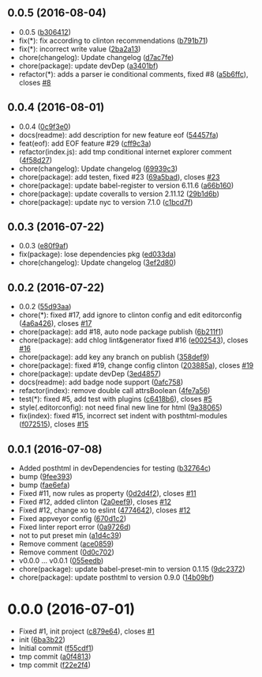 <a name="0.0.5"></a>
## 0.0.5 (2016-08-04)

* 0.0.5 ([b306412](https://github.com/GitScrum/posthtml-beautify/commit/b306412))
* fix(*): fix according to clinton recommendations ([b791b71](https://github.com/GitScrum/posthtml-beautify/commit/b791b71))
* fix(*): incorrect write value ([2ba2a13](https://github.com/GitScrum/posthtml-beautify/commit/2ba2a13))
* chore(changelog): Update changelog ([d7ac7fe](https://github.com/GitScrum/posthtml-beautify/commit/d7ac7fe))
* chore(package): update devDep ([a3401bf](https://github.com/GitScrum/posthtml-beautify/commit/a3401bf))
* refactor(*): adds a parser ie conditional comments, fixed #8 ([a5b6ffc](https://github.com/GitScrum/posthtml-beautify/commit/a5b6ffc)), closes [#8](https://github.com/GitScrum/posthtml-beautify/issues/8)



<a name="0.0.4"></a>
## 0.0.4 (2016-08-01)

* 0.0.4 ([0c9f3e0](https://github.com/GitScrum/posthtml-beautify/commit/0c9f3e0))
* docs(readme): add description for new feature eof ([54457fa](https://github.com/GitScrum/posthtml-beautify/commit/54457fa))
* feat(eof): add EOF feature #29 ([cff9c3a](https://github.com/GitScrum/posthtml-beautify/commit/cff9c3a))
* refactor(index.js): add tmp conditional internet explorer comment ([4f58d27](https://github.com/GitScrum/posthtml-beautify/commit/4f58d27))
* chore(changelog): Update changelog ([69939c3](https://github.com/GitScrum/posthtml-beautify/commit/69939c3))
* chore(package): add testen, fixed #23 ([69a5bad](https://github.com/GitScrum/posthtml-beautify/commit/69a5bad)), closes [#23](https://github.com/GitScrum/posthtml-beautify/issues/23)
* chore(package): update babel-register to version 6.11.6 ([a66b160](https://github.com/GitScrum/posthtml-beautify/commit/a66b160))
* chore(package): update coveralls to version 2.11.12 ([29b1d6b](https://github.com/GitScrum/posthtml-beautify/commit/29b1d6b))
* chore(package): update nyc to version 7.1.0 ([c1bcd7f](https://github.com/GitScrum/posthtml-beautify/commit/c1bcd7f))



<a name="0.0.3"></a>
## 0.0.3 (2016-07-22)

* 0.0.3 ([e80f9af](https://github.com/GitScrum/posthtml-beautify/commit/e80f9af))
* fix(package): lose dependencies pkg ([ed033da](https://github.com/GitScrum/posthtml-beautify/commit/ed033da))
* chore(changelog): Update changelog ([3ef2d80](https://github.com/GitScrum/posthtml-beautify/commit/3ef2d80))



<a name="0.0.2"></a>
## 0.0.2 (2016-07-22)

* 0.0.2 ([55d93aa](https://github.com/GitScrum/posthtml-beautify/commit/55d93aa))
* chore(*): fixed #17, add ignore to clinton config and edit editorconfig ([4a6a426](https://github.com/GitScrum/posthtml-beautify/commit/4a6a426)), closes [#17](https://github.com/GitScrum/posthtml-beautify/issues/17)
* chore(package): add #18, auto node package publish ([6b211f1](https://github.com/GitScrum/posthtml-beautify/commit/6b211f1))
* chore(package): add chlog lint&generator fixed #16 ([e002543](https://github.com/GitScrum/posthtml-beautify/commit/e002543)), closes [#16](https://github.com/GitScrum/posthtml-beautify/issues/16)
* chore(package): add key any branch on publish ([358def9](https://github.com/GitScrum/posthtml-beautify/commit/358def9))
* chore(package): fixed #19, change config clinton ([203885a](https://github.com/GitScrum/posthtml-beautify/commit/203885a)), closes [#19](https://github.com/GitScrum/posthtml-beautify/issues/19)
* chore(package): update devDep ([3ed4857](https://github.com/GitScrum/posthtml-beautify/commit/3ed4857))
* docs(readme): add badge node support ([0afc758](https://github.com/GitScrum/posthtml-beautify/commit/0afc758))
* refactor(index): remove double call attrsBoolean ([4fe7a56](https://github.com/GitScrum/posthtml-beautify/commit/4fe7a56))
* test(*): fixed #5, add test with plugins ([c6418b6](https://github.com/GitScrum/posthtml-beautify/commit/c6418b6)), closes [#5](https://github.com/GitScrum/posthtml-beautify/issues/5)
* style(.editorconfig): not need final new line for html ([9a38065](https://github.com/GitScrum/posthtml-beautify/commit/9a38065))
* fix(index): fixed #15, incorrect set indent with posthtml-modules ([f072515](https://github.com/GitScrum/posthtml-beautify/commit/f072515)), closes [#15](https://github.com/GitScrum/posthtml-beautify/issues/15)



<a name="0.0.1"></a>
## 0.0.1 (2016-07-08)

* Added posthtml in devDependencies for testing ([b32764c](https://github.com/GitScrum/posthtml-beautify/commit/b32764c))
* bump ([9fee393](https://github.com/GitScrum/posthtml-beautify/commit/9fee393))
* bump ([fae6efa](https://github.com/GitScrum/posthtml-beautify/commit/fae6efa))
* Fixed #11, now rules as property ([0d2d4f2](https://github.com/GitScrum/posthtml-beautify/commit/0d2d4f2)), closes [#11](https://github.com/GitScrum/posthtml-beautify/issues/11)
* Fixed #12, added clinton ([2a0eef9](https://github.com/GitScrum/posthtml-beautify/commit/2a0eef9)), closes [#12](https://github.com/GitScrum/posthtml-beautify/issues/12)
* Fixed #12, change xo to eslint ([4774642](https://github.com/GitScrum/posthtml-beautify/commit/4774642)), closes [#12](https://github.com/GitScrum/posthtml-beautify/issues/12)
* Fixed appveyor config ([670d1c2](https://github.com/GitScrum/posthtml-beautify/commit/670d1c2))
* Fixed linter report error ([0a9726d](https://github.com/GitScrum/posthtml-beautify/commit/0a9726d))
* not to put preset min ([a1d4c39](https://github.com/GitScrum/posthtml-beautify/commit/a1d4c39))
* Remove comment ([ace0859](https://github.com/GitScrum/posthtml-beautify/commit/ace0859))
* Remove comment ([0d0c702](https://github.com/GitScrum/posthtml-beautify/commit/0d0c702))
* v0.0.0 ... v0.0.1 ([055eedb](https://github.com/GitScrum/posthtml-beautify/commit/055eedb))
* chore(package): update babel-preset-min to version 0.1.15 ([9dc2372](https://github.com/GitScrum/posthtml-beautify/commit/9dc2372))
* chore(package): update posthtml to version 0.9.0 ([14b09bf](https://github.com/GitScrum/posthtml-beautify/commit/14b09bf))



<a name="0.0.0"></a>
# 0.0.0 (2016-07-01)

* Fixed #1, init project ([c879e64](https://github.com/GitScrum/posthtml-beautify/commit/c879e64)), closes [#1](https://github.com/GitScrum/posthtml-beautify/issues/1)
* init ([6ba3b22](https://github.com/GitScrum/posthtml-beautify/commit/6ba3b22))
* Initial commit ([f55cdf1](https://github.com/GitScrum/posthtml-beautify/commit/f55cdf1))
* tmp commit ([a0f4813](https://github.com/GitScrum/posthtml-beautify/commit/a0f4813))
* tmp commit ([f22e2f4](https://github.com/GitScrum/posthtml-beautify/commit/f22e2f4))



